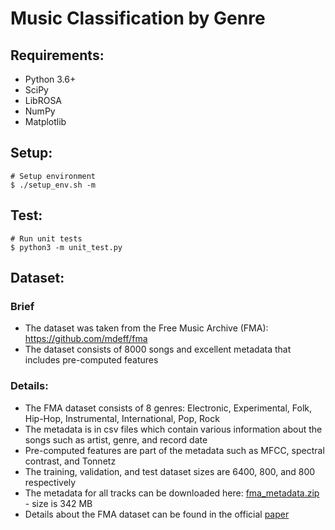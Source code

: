 # Music Classification by Genre


## Requirements:
* Python 3.6+
* SciPy
* LibROSA
* NumPy
* Matplotlib

## Setup:
```
# Setup environment
$ ./setup_env.sh -m
```

## Test:
```
# Run unit tests
$ python3 -m unit_test.py
```

## Dataset:
### Brief
* The dataset was taken from the Free Music Archive (FMA): https://github.com/mdeff/fma
* The dataset consists of 8000 songs and excellent metadata that includes pre-computed features

### Details:
* The FMA dataset consists of 8 genres: Electronic, Experimental, Folk, Hip-Hop, Instrumental, International, Pop, Rock
* The metadata is in csv files which contain various information about the songs such as artist, genre, and record date
* Pre-computed features are part of the metadata such as MFCC, spectral contrast, and Tonnetz
* The training, validation, and test dataset sizes are 6400, 800, and 800 respectively 
* The metadata for all tracks can be downloaded here: [fma_metadata.zip](https://os.unil.cloud.switch.ch/fma/fma_metadata.zip) - size is 342 MB
* Details about the FMA dataset can be found in the official [paper](https://arxiv.org/pdf/1612.01840.pdf)


